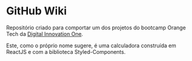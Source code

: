# GitHub Wiki

Repositório criado para comportar um dos projetos do bootcamp Orange Tech da [Digital Innovation One](https://www.dio.me/). 

Este, como o próprio nome sugere, é uma calculadora construída em ReactJS e com a biblioteca Styled-Components.